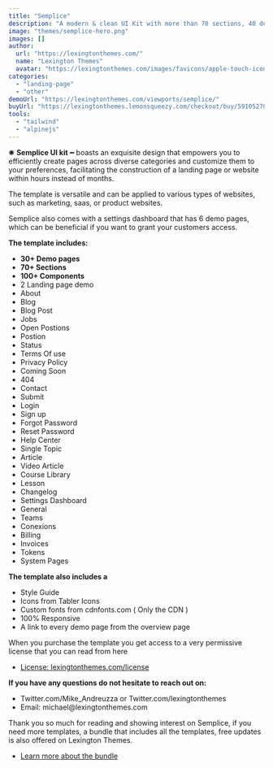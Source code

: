 ```yaml
---
title: "Semplice"
description: "A modern & clean UI Kit with more than 70 sections, 40 demo pages and 100s of components."
image: "themes/semplice-hero.png"
images: []
author:
  url: "https://lexingtonthemes.com/"
  name: "Lexington Themes"
  avatar: "https://lexingtonthemes.com/images/favicons/apple-touch-icon.png"
categories:
  - "landing-page"
  - "other"
demoUrl: "https://lexingtonthemes.com/viewports/semplice/"
buyUrl: "https://lexingtonthemes.lemonsqueezy.com/checkout/buy/59105270-55f2-42b0-9728-3094f40f86f4"
tools:
  - "tailwind"
  - "alpinejs"
---
```


<p>✺&nbsp;<strong>Semplice UI kit</strong>&nbsp;━&nbsp;boasts an exquisite design that empowers you to efficiently create pages across diverse categories and customize them to your preferences, facilitating the construction of a landing page or website within hours instead of months. </p><p>The template is versatile and can be applied to various types of websites, such as marketing, saas, or product websites. </p><p>Semplice also comes with a settings dashboard that has 6 demo pages, which can be beneficial if you want to grant your customers access.</p><p><strong>The template includes:</strong></p><ul><li> <strong>30+ Demo pages</strong></li><li><strong>70+ Sections</strong></li><li><strong>100+ Components</strong></li><li>2 Landing page demo</li><li>About</li><li>Blog</li><li>Blog Post</li><li>Jobs</li><li>Open Postions</li><li>Postion</li><li>Status</li><li>Terms Of use</li><li>Privacy Policy</li><li>Coming Soon</li><li>404</li><li>Contact</li><li>Submit</li><li>Login</li><li>Sign up</li><li>Forgot Password</li><li>Reset Password</li><li>Help Center</li><li>Single Topic</li><li>Article</li><li>Video Article</li><li>Course Library</li><li>Lesson</li><li>Changelog</li><li>Settings Dashboard</li><li>General</li><li>Teams</li><li>Conexions</li><li>Billing</li><li>Invoices</li><li>Tokens</li><li>System Pages</li></ul><p><strong>The template also includes a</strong></p><ul><li>Style Guide</li><li>Icons from Tabler Icons</li><li>Custom fonts from cdnfonts.com ( Only the CDN )</li><li>100%&nbsp;Responsive</li><li>A link to every demo page from the overview page</li></ul><p>When you purchase the template you get access to a very permissive license that you can read from here</p><ul><li><a href="https://lexingtonthemes.com/license/" rel="noopener noreferrer" target="_blank">License: lexingtonthemes.com/license</a></li></ul><p><strong>If you have any questions do not hesitate to reach out on:</strong></p><ul><li>Twitter.com/Mike_Andreuzza or&nbsp;Twitter.com/lexingtonthemes</li><li>Email: michael@lexingtonthemes.com</li></ul><p>Thank you so much for reading and showing interest on Semplice, if you need more templates, a bundle that includes all the templates, free updates is also offered on Lexington Themes.&nbsp;</p><ul><li><a href="https://lexingtonthemes.com/pricing/" rel="noopener noreferrer" target="_blank">Learn more about the bundle</a></li></ul>
